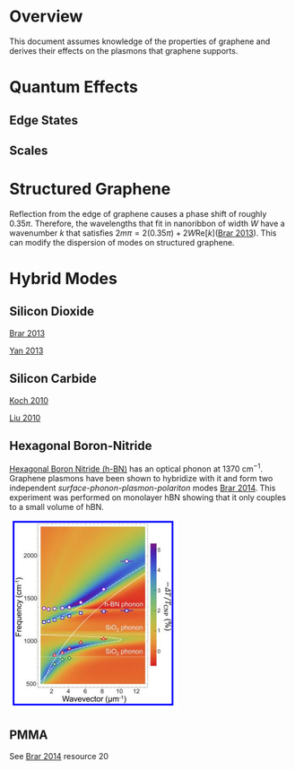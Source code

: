 # Overview

This document assumes knowledge of the properties of graphene and derives their effects on the plasmons that graphene supports.

# Quantum Effects

## Edge States



## Scales

# Structured Graphene

Reflection from the edge of graphene causes a phase shift of roughly $0.35\pi$. Therefore, the wavelengths that fit in nanoribbon of width $W$ have a wavenumber $k$ that satisfies $2m\pi=2(0.35\pi)+2W\text{Re}[k]​$ ([Brar 2013](https://doi.org/10.1021/nl400601c)). This can modify the dispersion of modes on structured graphene.

# Hybrid Modes

## Silicon Dioxide

[Brar 2013](https://doi.org/10.1021/nl400601c)

[Yan 2013](https://www.nature.com/articles/nphoton.2013.57)

## Silicon Carbide

[Koch 2010](https://link.aps.org/doi/10.1103/PhysRevB.82.201413)

[Liu 2010](https://link.aps.org/doi/10.1103/PhysRevB.81.081406)

## Hexagonal Boron-Nitride

[Hexagonal Boron Nitride (h-BN)](../Boron-Nitride/Boron-Nitride.md#Phonons) has an optical phonon at 1370 cm$^{-1}​$. Graphene plasmons have been shown to hybridize with it and form two independent *surface-phonon-plasmon-polariton* modes [Brar 2014](https://doi.org/10.1021/nl501096s). This experiment was performed on monolayer hBN showing that it only couples to a small volume of hBN.

<img src="images/brar-hybrid-2014-fig3.png" width='300px'>



## PMMA

See [Brar 2014](https://doi.org/10.1021/nl501096s) resource 20